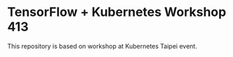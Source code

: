 # TensorFlow + Kubernetes Workshop 413
This repository is based on workshop at Kubernetes Taipei event.
